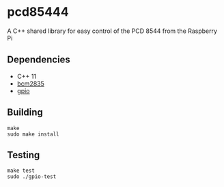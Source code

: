 # pcd85444
A C++ shared library for easy control of the PCD 8544 from the Raspberry Pi

## Dependencies

* C++ 11
* [bcm2835](http://www.airspayce.com/mikem/bcm2835)
* [gpio](https://github.com/jessestricker/gpio)

## Building

```
make
sudo make install
```

## Testing

```
make test
sudo ./gpio-test
```
